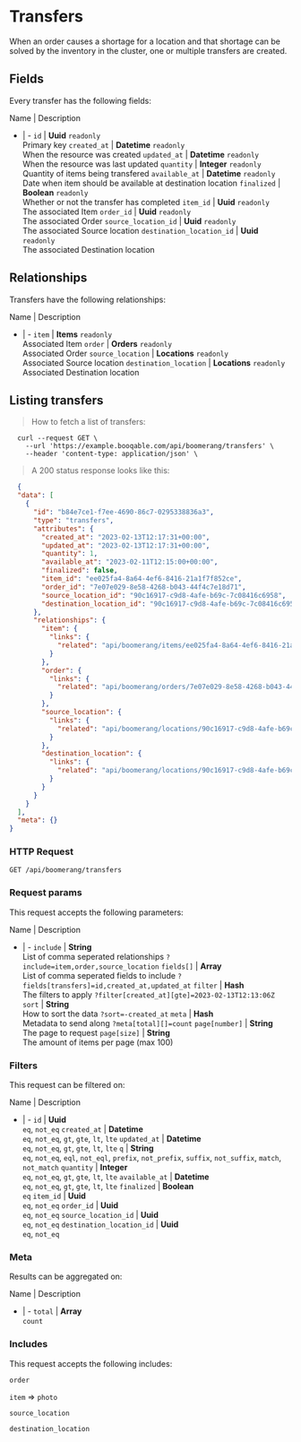 # Transfers

When an order causes a shortage for a location and that shortage can be solved by the inventory in the cluster, one or multiple transfers are created.

## Fields
Every transfer has the following fields:

Name | Description
- | -
`id` | **Uuid** `readonly`<br>Primary key
`created_at` | **Datetime** `readonly`<br>When the resource was created
`updated_at` | **Datetime** `readonly`<br>When the resource was last updated
`quantity` | **Integer** `readonly`<br>Quantity of items being transfered
`available_at` | **Datetime** `readonly`<br>Date when item should be available at destination location
`finalized` | **Boolean** `readonly`<br>Whether or not the transfer has completed
`item_id` | **Uuid** `readonly`<br>The associated Item
`order_id` | **Uuid** `readonly`<br>The associated Order
`source_location_id` | **Uuid** `readonly`<br>The associated Source location
`destination_location_id` | **Uuid** `readonly`<br>The associated Destination location


## Relationships
Transfers have the following relationships:

Name | Description
- | -
`item` | **Items** `readonly`<br>Associated Item
`order` | **Orders** `readonly`<br>Associated Order
`source_location` | **Locations** `readonly`<br>Associated Source location
`destination_location` | **Locations** `readonly`<br>Associated Destination location


## Listing transfers



> How to fetch a list of transfers:

```shell
  curl --request GET \
    --url 'https://example.booqable.com/api/boomerang/transfers' \
    --header 'content-type: application/json' \
```

> A 200 status response looks like this:

```json
  {
  "data": [
    {
      "id": "b84e7ce1-f7ee-4690-86c7-0295338836a3",
      "type": "transfers",
      "attributes": {
        "created_at": "2023-02-13T12:17:31+00:00",
        "updated_at": "2023-02-13T12:17:31+00:00",
        "quantity": 1,
        "available_at": "2023-02-11T12:15:00+00:00",
        "finalized": false,
        "item_id": "ee025fa4-8a64-4ef6-8416-21a1f7f852ce",
        "order_id": "7e07e029-8e58-4268-b043-44f4c7e18d71",
        "source_location_id": "90c16917-c9d8-4afe-b69c-7c08416c6958",
        "destination_location_id": "90c16917-c9d8-4afe-b69c-7c08416c6958"
      },
      "relationships": {
        "item": {
          "links": {
            "related": "api/boomerang/items/ee025fa4-8a64-4ef6-8416-21a1f7f852ce"
          }
        },
        "order": {
          "links": {
            "related": "api/boomerang/orders/7e07e029-8e58-4268-b043-44f4c7e18d71"
          }
        },
        "source_location": {
          "links": {
            "related": "api/boomerang/locations/90c16917-c9d8-4afe-b69c-7c08416c6958"
          }
        },
        "destination_location": {
          "links": {
            "related": "api/boomerang/locations/90c16917-c9d8-4afe-b69c-7c08416c6958"
          }
        }
      }
    }
  ],
  "meta": {}
}
```

### HTTP Request

`GET /api/boomerang/transfers`

### Request params

This request accepts the following parameters:

Name | Description
- | -
`include` | **String** <br>List of comma seperated relationships `?include=item,order,source_location`
`fields[]` | **Array** <br>List of comma seperated fields to include `?fields[transfers]=id,created_at,updated_at`
`filter` | **Hash** <br>The filters to apply `?filter[created_at][gte]=2023-02-13T12:13:06Z`
`sort` | **String** <br>How to sort the data `?sort=-created_at`
`meta` | **Hash** <br>Metadata to send along `?meta[total][]=count`
`page[number]` | **String** <br>The page to request
`page[size]` | **String** <br>The amount of items per page (max 100)


### Filters

This request can be filtered on:

Name | Description
- | -
`id` | **Uuid** <br>`eq`, `not_eq`
`created_at` | **Datetime** <br>`eq`, `not_eq`, `gt`, `gte`, `lt`, `lte`
`updated_at` | **Datetime** <br>`eq`, `not_eq`, `gt`, `gte`, `lt`, `lte`
`q` | **String** <br>`eq`, `not_eq`, `eql`, `not_eql`, `prefix`, `not_prefix`, `suffix`, `not_suffix`, `match`, `not_match`
`quantity` | **Integer** <br>`eq`, `not_eq`, `gt`, `gte`, `lt`, `lte`
`available_at` | **Datetime** <br>`eq`, `not_eq`, `gt`, `gte`, `lt`, `lte`
`finalized` | **Boolean** <br>`eq`
`item_id` | **Uuid** <br>`eq`, `not_eq`
`order_id` | **Uuid** <br>`eq`, `not_eq`
`source_location_id` | **Uuid** <br>`eq`, `not_eq`
`destination_location_id` | **Uuid** <br>`eq`, `not_eq`


### Meta

Results can be aggregated on:

Name | Description
- | -
`total` | **Array** <br>`count`


### Includes

This request accepts the following includes:

`order`


`item` => 
`photo`




`source_location`


`destination_location`





